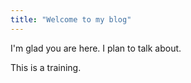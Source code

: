 ```yaml
---
title: "Welcome to my blog"
---
```


I'm glad you are here. I plan to talk about.

This is a training.
